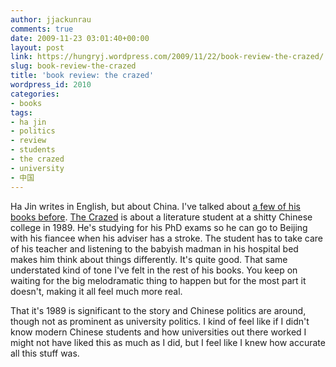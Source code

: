 ```yaml
---
author: jjackunrau
comments: true
date: 2009-11-23 03:01:40+00:00
layout: post
link: https://hungryj.wordpress.com/2009/11/22/book-review-the-crazed/
slug: book-review-the-crazed
title: 'book review: the crazed'
wordpress_id: 2010
categories:
- books
tags:
- ha jin
- politics
- review
- students
- the crazed
- university
- 中国
---
```


Ha Jin writes in English, but about China. I've talked about [a few of his books before](http://thedubiousmonk.net/tags/ha-jin/). [The Crazed](http://www.amazon.ca/Crazed-Ha-Jin/dp/0375714111/) is about a literature student at a shitty Chinese college in 1989. He's studying for his PhD exams so he can go to Beijing with his fiancee when his adviser has a stroke. The student has to take care of his teacher and listening to the babyish madman in his hospital bed makes him think about things differently. It's quite good. That same understated kind of tone I've felt in the rest of his books. You keep on waiting for the big melodramatic thing to happen but for the most part it doesn't, making it all feel much more real. 

That it's 1989 is significant to the story and Chinese politics are around, though not as prominent as university politics. I kind of feel like if I didn't know modern Chinese students and how universities out there worked I might not have liked this as much as I did, but I feel like I knew how accurate all this stuff was.

